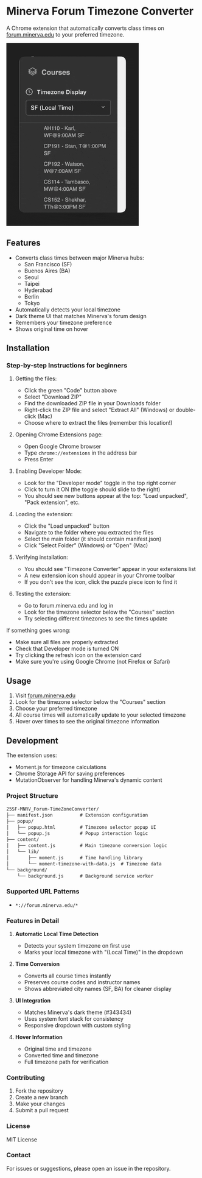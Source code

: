 # Minerva Forum Timezone Converter

A Chrome extension that automatically converts class times on [forum.minerva.edu](https://forum.minerva.edu) to your preferred timezone.

![alt text](demo.gif)

## Features

- Converts class times between major Minerva hubs:
  - San Francisco (SF)
  - Buenos Aires (BA)
  - Seoul
  - Taipei
  - Hyderabad
  - Berlin
  - Tokyo
- Automatically detects your local timezone
- Dark theme UI that matches Minerva's forum design
- Remembers your timezone preference
- Shows original time on hover

## Installation

### Step-by-step Instructions for beginners

1. Getting the files:
   - Click the green "Code" button above
   - Select "Download ZIP"
   - Find the downloaded ZIP file in your Downloads folder
   - Right-click the ZIP file and select "Extract All" (Windows) or double-click (Mac)
   - Choose where to extract the files (remember this location!)

2. Opening Chrome Extensions page:
   - Open Google Chrome browser
   - Type `chrome://extensions` in the address bar
   - Press Enter

3. Enabling Developer Mode:
   - Look for the "Developer mode" toggle in the top right corner
   - Click to turn it ON (the toggle should slide to the right)
   - You should see new buttons appear at the top: "Load unpacked", "Pack extension", etc.

4. Loading the extension:
   - Click the "Load unpacked" button
   - Navigate to the folder where you extracted the files
   - Select the main folder (it should contain manifest.json)
   - Click "Select Folder" (Windows) or "Open" (Mac)

5. Verifying installation:
   - You should see "Timezone Converter" appear in your extensions list
   - A new extension icon should appear in your Chrome toolbar
   - If you don't see the icon, click the puzzle piece icon to find it

6. Testing the extension:
   - Go to forum.minerva.edu and log in
   - Look for the timezone selector below the "Courses" section
   - Try selecting different timezones to see the times update

If something goes wrong:

- Make sure all files are properly extracted
- Check that Developer mode is turned ON
- Try clicking the refresh icon on the extension card
- Make sure you're using Google Chrome (not Firefox or Safari)

## Usage

1. Visit [forum.minerva.edu](https://forum.minerva.edu)
2. Look for the timezone selector below the "Courses" section
3. Choose your preferred timezone
4. All course times will automatically update to your selected timezone
5. Hover over times to see the original timezone information

## Development

The extension uses:

- Moment.js for timezone calculations
- Chrome Storage API for saving preferences
- MutationObserver for handling Minerva's dynamic content

### Project Structure

```
25SF-MNRV_Forum-TimeZoneConverter/
├── manifest.json          # Extension configuration
├── popup/
│   ├── popup.html         # Timezone selector popup UI
│   └── popup.js           # Popup interaction logic
├── content/
│   ├── content.js         # Main timezone conversion logic
│   └── lib/
│       ├── moment.js      # Time handling library
│       └── moment-timezone-with-data.js  # Timezone data
└── background/
    └── background.js      # Background service worker
```

### Supported URL Patterns

- `*://forum.minerva.edu/*`

### Features in Detail

1. **Automatic Local Time Detection**
   - Detects your system timezone on first use
   - Marks your local timezone with "(Local Time)" in the dropdown

2. **Time Conversion**
   - Converts all course times instantly
   - Preserves course codes and instructor names
   - Shows abbreviated city names (SF, BA) for cleaner display

3. **UI Integration**
   - Matches Minerva's dark theme (#343434)
   - Uses system font stack for consistency
   - Responsive dropdown with custom styling

4. **Hover Information**
   - Original time and timezone
   - Converted time and timezone
   - Full timezone path for verification

### Contributing

1. Fork the repository
2. Create a new branch
3. Make your changes
4. Submit a pull request

### License

MIT License

### Contact

For issues or suggestions, please open an issue in the repository.
